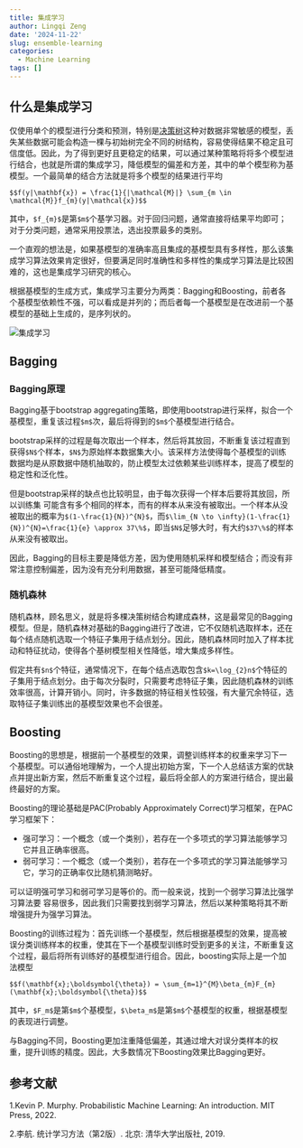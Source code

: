 ```yaml
---
title: 集成学习
author: Lingqi Zeng
date: '2024-11-22'
slug: ensemble-learning
categories:
  - Machine Learning
tags: []
---
```


## 什么是集成学习

仅使用单个的模型进行分类和预测，特别是[决策树](/blog/decision-tree/)这种对数据非常敏感的模型，丢失某些数据可能会构造一棵与初始树完全不同的树结构，容易使得结果不稳定且可信度低。因此，为了得到更好且更稳定的结果，可以通过某种策略将将多个模型进行结合，也就是所谓的集成学习，降低模型的偏差和方差，其中的单个模型称为基模型。一个最简单的结合方法就是将多个模型的结果进行平均

`$$f(y|\mathbf{x}) = \frac{1}{|\mathcal{M}|} \sum_{m \in \mathcal{M}}f_{m}(y|\mathcal{x})$$`

其中，`$f_{m}$`是第`$m$`个基学习器。对于回归问题，通常直接将结果平均即可；对于分类问题，通常采用投票法，选出投票最多的类别。

一个直观的想法是，如果基模型的准确率高且集成的基模型具有多样性，那么该集成学习算法效果肯定很好，但要满足同时准确性和多样性的集成学习算法是比较困难的，这也是集成学习研究的核心。

根据基模型的生成方式，集成学习主要分为两类：Bagging和Boosting，前者各个基模型依赖性不强，可以看成是并列的；而后者每一个基模型是在改进前一个基模型的基础上生成的，是序列状的。

![集成学习](https://miro.medium.com/v2/resize:fit:1400/0*fdDu8RbNLoUzrrlF.jpeg)

## Bagging

### Bagging原理

Bagging基于bootstrap aggregating策略，即使用bootstrap进行采样，拟合一个基模型，重复该过程`$m$`次，最后将得到的`$m$`个基模型进行结合。

bootstrap采样的过程是每次取出一个样本，然后将其放回，不断重复该过程直到获得`$N$`个样本，`$N$`为原始样本数据集大小。该采样方法使得每个基模型的训练数据均是从原数据中随机抽取的，防止模型太过依赖某些训练样本，提高了模型的稳定性和泛化性。

但是bootstrap采样的缺点也比较明显，由于每次获得一个样本后要将其放回，所以训练集 可能含有多个相同的样本，而有的样本从来没有被取出。一个样本从没被取出的概率为`$(1-\frac{1}{N})^{N}$`，而`$\lim_{N \to \infty}(1-\frac{1}{N})^{N}=\frac{1}{e} \approx 37\%$`，即当`$N$`足够大时，有大约`$37\%$`的样本从来没有被取出。

因此，Bagging的目标主要是降低方差，因为使用随机采样和模型结合；而没有非常注意控制偏差，因为没有充分利用数据，甚至可能降低精度。

### 随机森林

随机森林，顾名思义，就是将多棵决策树结合构建成森林，这是最常见的Bagging模型。但是，随机森林对基础的Bagging进行了改进，它不仅随机选取样本，还在每个结点随机选取一个特征子集用于结点划分。因此，随机森林同时加入了样本扰动和特征扰动，使得各个基树模型相关性降低，增大集成多样性。

假定共有`$n$`个特征，通常情况下，在每个结点选取包含`$k=\log_{2}n$`个特征的子集用于结点划分。由于每次分裂时，只需要考虑特征子集，因此随机森林的训练效率很高，计算开销小。同时，许多数据的特征相关性较强，有大量冗余特征，选取特征子集训练出的基模型效果也不会很差。

## Boosting

Boosting的思想是，根据前一个基模型的效果，调整训练样本的权重来学习下一个基模型。可以通俗地理解为，一个人提出初始方案，下一个人总结该方案的优缺点并提出新方案，然后不断重复这个过程，最后将全部人的方案进行结合，提出最终最好的方案。

Boosting的理论基础是PAC(Probably Approximately Correct)学习框架，在PAC学习框架下：

- 强可学习：一个概念（或一个类别），若存在一个多项式的学习算法能够学习它并且正确率很高。
- 弱可学习：一个概念（或一个类别），若存在一个多项式的学习算法能够学习它，学习的正确率仅比随机猜测略好。

可以证明强可学习和弱可学习是等价的。而一般来说，找到一个弱学习算法比强学习算法要 容易很多，因此我们只需要找到弱学习算法，然后以某种策略将其不断增强提升为强学习算法。

Boosting的训练过程为：首先训练一个基模型，然后根据基模型的效果，提高被误分类训练样本的权重，使其在下一个基模型训练时受到更多的关注，不断重复这个过程，最后将所有训练好的基模型进行组合。因此，boosting实际上是一个加法模型

`$$f(\mathbf{x};\boldsymbol{\theta}) = \sum_{m=1}^{M}\beta_{m}F_{m}(\mathbf{x};\boldsymbol{\theta})$$`

其中，`$F_m$`是第`$m$`个基模型，`$\beta_m$`是第`$m$`个基模型的权重，根据基模型的表现进行调整。

与Bagging不同，Boosting更加注重降低偏差，其通过增大对误分类样本的权重，提升训练的精度。因此，大多数情况下Boosting效果比Bagging更好。

## 参考文献

1.Kevin P. Murphy. Probabilistic Machine Learning: An introduction. MIT Press, 2022.

2.李航. 统计学习方法（第2版）. 北京: 清华大学出版社, 2019.
